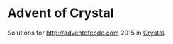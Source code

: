 
# Advent of Crystal

Solutions for http://adventofcode.com 2015 in [Crystal](http://crystal-lang.org).
